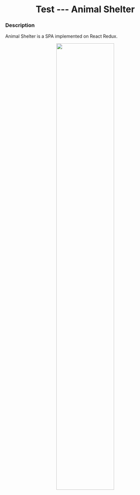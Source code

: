 <h1 align='center'>Test --- Animal Shelter</h1>

### Description
Animal Shelter is a SPA implemented on React Redux. 
<p align="center"><img src="https://media.giphy.com/media/46WminZxSEw981dWfj/giphy.gif" width="60%"></p>
